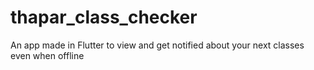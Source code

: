 # thapar_class_checker
An app made in Flutter to view and get notified about your next classes even when offline
